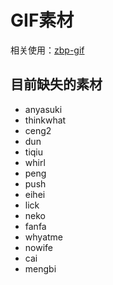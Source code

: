 # GIF素材

相关使用：[zbp-gif](https://github.com/FloatTech/ZeroBot-Plugin/tree/master/plugin/gif)

## 目前缺失的素材

- anyasuki
- thinkwhat
- ceng2
- dun
- tiqiu
- whirl
- peng
- push
- eihei
- lick
- neko
- fanfa
- whyatme
- nowife
- cai
- mengbi
